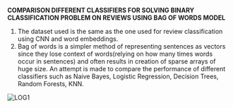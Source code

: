 **COMPARISON DIFFERENT CLASSIFIERS FOR SOLVING BINARY CLASSIFICATION PROBLEM ON REVIEWS USING BAG OF WORDS MODEL**
1. The dataset used is the same as the one used for review classification using CNN and word embeddings.
2. Bag of words is a simpler method of representing sentences as vectors since they lose context of words(relying on how many times words occur in 
sentences) and often results in creation of sparse arrays of huge size. An attempt is made to compare the performance of
different classifiers such as Naive Bayes, Logistic Regression, Decision Trees, Random Forests, KNN.

![LOG1](https://user-images.githubusercontent.com/41965125/59699273-f2aafb80-920e-11e9-9311-61f038772bc2.png)
